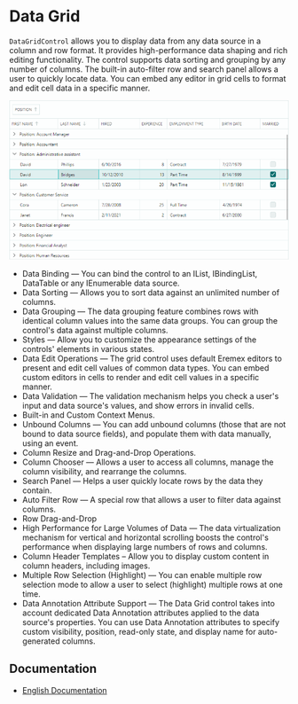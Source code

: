 # Data Grid

`DataGridControl` allows you to display data from any data source in a column and row format. It provides high-performance data shaping and rich editing functionality. The control supports data sorting and grouping by any number of columns. The built-in auto-filter row and search panel allows a user to quickly locate data. You can embed any editor in grid cells to format and edit cell data in a specific manner.

![data grid](images/data-grid.png)

- Data Binding — You can bind the control to an IList, IBindingList, DataTable or any IEnumerable data source.
- Data Sorting — Allows you to sort data against an unlimited number of columns.
- Data Grouping — The data grouping feature combines rows with identical column values into the same data groups. You can group the control's data against multiple columns.
- Styles — Allow you to customize the appearance settings of the controls' elements in various states.
- Data Edit Operations — The grid control uses default Eremex editors to present and edit cell values of common data types. You can embed custom editors in cells to render and edit cell values in a specific manner.
- Data Validation — The validation mechanism helps you check a user's input and data source's values, and show errors in invalid cells.
- Built-in and Custom Context Menus.
- Unbound Columns — You can add unbound columns (those that are not bound to data source fields), and populate them with data manually, using an event.
- Column Resize and Drag-and-Drop Operations.
- Column Chooser — Allows a user to access all columns, manage the column visibility, and rearrange the columns.
- Search Panel — Helps a user quickly locate rows by the data they contain.
- Auto Filter Row — A special row that allows a user to filter data against columns.
- Row Drag-and-Drop
- High Performance for Large Volumes of Data — The data virtualization mechanism for vertical and horizontal scrolling boosts the control's performance when displaying large numbers of rows and columns.
- Column Header Templates – Allow you to display custom content in column headers, including images.
- Multiple Row Selection (Highlight) — You can enable multiple row selection mode to allow a user to select (highlight) multiple rows at one time.
- Data Annotation Attribute Support — The Data Grid control takes into account dedicated Data Annotation attributes applied to the data source's properties. You can use Data Annotation attributes to specify custom visibility, position, read-only state, and display name for auto-generated columns.

## Documentation

- [English Documentation](https://eremexcontrols.net/articles/controls/datagrid.html)
